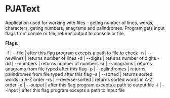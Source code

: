 # PJAText
Application used for working with files - geting number of lines, words, characters, geting numbers, anagrams and palindromes. Program gets input flags from conole or file, returns output to console or file.

**Flags:**

-f  | --file           | after this flag program excepts a path to file to check
-n  | --newlines       | returns number of lines
-d  | --digits         | returns number of digits
-dd | --numbers        | returns number of numbers
-a  | --anagrams       | returns anagrams from file typed after this flag
-p  | --palindromes    | returns palindromes from file typed after this flag
-s  | --sorted         | returns sorted words in A-Z order
-rs | --reverse-sorted | returns sorted words in A-Z order
-o  | --output         | after this flag program excepts a path to output file
-i  | --input          | after this flag program excepts a path to input file
